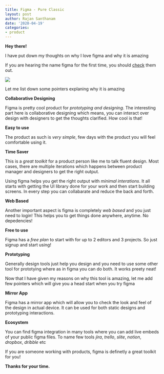 ```yaml
---
title: Figma - Pure Classic
layout: post
author: Rajan Santhanam
date: '2020-04-19'
categories:
- product
---
```


**Hey there!**

I have put down my thoughts on why I love figma and why it is amazing

If you are hearing the name figma for the first time, you should [check](https://www.figma.com/) them out.

![](https://rajanpsanthanam.s3.ap-south-1.amazonaws.com/figma-post.png)

Let me list down some pointers explaning why it is amazing


**Collaborative Designing**

Figma is pretty cool product for *prototyping and designing*. The interesting part here is collaborative designing which means, you can interact over design with designers to get the thoughts clarified. How cool is that!


**Easy to use**

The product as such is *very simple*, few days with the product you will feel comfortable using it.


**Time Saver**

This is a *great toolkit* for a product person like me to talk fluent design. Most cases, there are multiple iterations which happens between product manager and designers to get the right output.

Using figma helps you get the right output with *minimal interations*. It all starts with getting the UI library done for your work and then start building screens. In every step you can collabarate and reduce the back and forth.


**Web Based**

Another important aspect is figma is completely *web based* and you just need to login! This helps you to get things done anywhere, anytime. No depedencies!


**Free to use**

Figma has a *free plan* to start with for up to 2 editors and 3 projects. So just signup and start using!


**Prototyping**

Generally design tools just help you design and you need to use some other tool for prototying where as in figma you can do both. It works preety neat!


Now that I have given my reasons on why this tool is amazing, let me add few pointers which will give you a head start when you try figma


**Mirror App**

Figma has a mirror app which will allow you to check the look and feel of the design in actual device. It can be used for both static designs and prototyping interactions.


**Ecosystem**

You can find figma integration in many tools where you can add live embeds of your public figma files. To name few tools *jira*, *trello*, *slite*, *notion*, *dropbox*, *dribble* etc


If you are someone working with products, figma is definetly a great toolkit for you!


**Thanks for your time.**